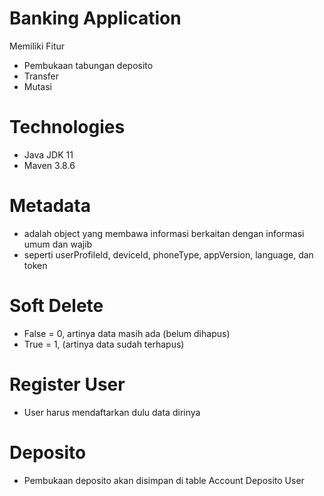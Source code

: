 # Banking Application

Memiliki Fitur
- Pembukaan tabungan deposito
- Transfer
- Mutasi

# Technologies

- Java JDK 11
- Maven 3.8.6

# Metadata

- adalah object yang membawa informasi berkaitan dengan informasi umum dan wajib
- seperti userProfileId, deviceId, phoneType, appVersion, language, dan token

# Soft Delete
- False = 0, artinya data masih ada (belum dihapus)
- True = 1, (artinya data sudah terhapus)

# Register User

- User harus mendaftarkan dulu data dirinya

# Deposito

- Pembukaan deposito akan disimpan di table Account Deposito User